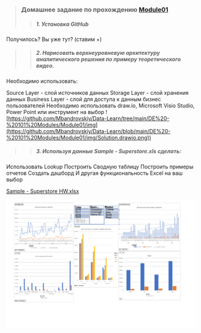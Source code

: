 >### Домашнее задание по прохождению [Module01](https://github.com/Data-Learn/data-engineering/blob/master/DE-101%20Modules/Module01/DE%20-%20101%20Module01.md)
>>##### 1. Установка GitHub
Получилось? Вы уже тут? (ставим +)
>>##### 2. Нарисовать верхнеуровневую архитектуру аналитического решения по примеру теоретического видео. 
Необходимо использовать:

Source Layer - слой источников данных
Storage Layer - слой хранения данных
Business Layer - слой для доступа к данным бизнес пользователей
Необходимо использовать draw.io, Microsoft Visio Studio, Power Point или инструмент на выбор
![https://github.com/Mbandrovskiy/Data-Learn/tree/main/DE%20-%20101%20Modules/Module01/img](https://github.com/Mbandrovskiy/Data-Learn/blob/main/DE%20-%20101%20Modules/Module01/img/Solution.drawio.png))

>>##### 3. Используя данные Sample - Superstore.xls сделать:

Использовать Lookup
Построить Сводную таблицу
Построить примеры отчетов
Создать дашборд
И другая функциональность Excel на ваш выбор


[Sample - Superstore HW.xlsx](https://github.com/Mbandrovskiy/Data-Learn/blob/0f9e1cf26a868dbbe0584f920d0803c24618e990/DE%20-%20101%20Modules/Module01/Sample%20-%20Superstore%20HW.xlsx)

![Dashboard.png](https://github.com/Mbandrovskiy/Data-Learn/blob/main/DE%20-%20101%20Modules/Module01/img/Dashboard.png)
